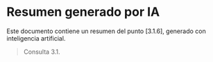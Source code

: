 # Resumen generado por IA

Este documento contiene un resumen del punto [3.1.6], generado con inteligencia artificial.

> Consulta 3.1.
